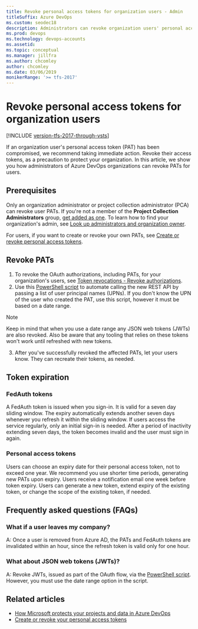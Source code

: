 ```yaml
---
title: Revoke personal access tokens for organization users - Admin
titleSuffix: Azure DevOps
ms.custom: seodec18
description: Administrators can revoke organization users' personal access tokens (PATs).
ms.prod: devops
ms.technology: devops-accounts
ms.assetid: 
ms.topic: conceptual
ms.manager: jillfra
ms.author: chcomley
author: chcomley
ms.date: 03/06/2019
monikerRange: '>= tfs-2017'
---
```


# Revoke personal access tokens for organization users

[!INCLUDE [version-tfs-2017-through-vsts](../../_shared/version-tfs-2017-through-vsts.md)]

If an organization user's personal access token (PAT) has been compromised, we recommend taking immediate action. Revoke their access tokens, as a precaution to protect your organization. In this article, we show you how administrators of Azure DevOps organizations can revoke PATs for users.

## Prerequisites

Only an organization administrator or project collection administrator (PCA) can revoke user PATs. If you're not a member of the **Project Collection Administrators** group, [get added as one](../../organizations/security/set-project-collection-level-permissions.md). To learn how to find your organization's admin, see [Look up administrators and organization owner](../security/lookup-organization-owner-admin.md).

For users, if you want to create or revoke your own PATs, see [Create or revoke personal access tokens](use-personal-access-tokens-to-authenticate.md).

## Revoke PATs

1. To revoke the OAuth authorizations, including PATs, for your organization's users, see [Token revocations - Revoke authorizations](https://docs.microsoft.com/rest/api/azure/devops/tokenadministration/token%20revocations/revoke%20authorizations?view=azure-devops-rest-5.0).
2. Use this [PowerShell script](https://github.com/Microsoft/vsts-script-samples/tree/master/PowerShell/TokenAdmin) to automate calling the new REST API by passing a list of user principal names (UPNs). If you don't know the UPN of the user who created the PAT, use this script, however it must be based on a date range.

> [!NOTE]
> Keep in mind that when you use a date range any JSON web tokens (JWTs) are also revoked. Also be aware that any tooling that relies on these tokens won't work until refreshed with new tokens.

3. After you've successfully revoked the affected PATs, let your users know. They can recreate their tokens, as needed.

<a id="token-expiration" />

## Token expiration

### FedAuth tokens

A FedAuth token is issued when you sign-in. It is valid for a seven day sliding window. The expiry automatically extends another seven days whenever you refresh it within the sliding window. If users access the service regularly, only an initial sign-in is needed. After a period of inactivity extending seven days, the token becomes invalid and the user must sign in again.

### Personal access tokens

Users can choose an expiry date for their personal access token, not to exceed one year. We recommend you use shorter time periods, generating new PATs upon expiry. Users receive a notification email one week before token expiry. Users can generate a new token, extend expiry of the existing token, or change the scope of the existing token, if needed.

## Frequently asked questions (FAQs)

### What if a user leaves my company?

A: Once a user is removed from Azure AD, the PATs and FedAuth tokens are invalidated within an hour, since the refresh token is valid only for one hour.

### What about JSON web tokens (JWTs)?

A: Revoke JWTs, issued as part of the OAuth flow, via the [PowerShell script](https://github.com/Microsoft/vsts-script-samples/tree/master/PowerShell/TokenAdmin). However, you must use the date range option in the script.

## Related articles

- [How Microsoft protects your projects and data in Azure DevOps](../../organizations/security/data-protection.md)
- [Create or revoke your personal access tokens](use-personal-access-tokens-to-authenticate.md)
